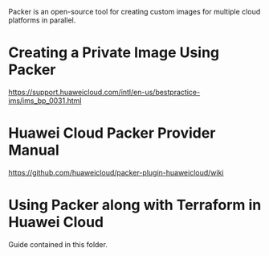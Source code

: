 Packer is an open-source tool for creating custom images for multiple cloud platforms in parallel.

# Creating a Private Image Using Packer
https://support.huaweicloud.com/intl/en-us/bestpractice-ims/ims_bp_0031.html


# Huawei Cloud Packer Provider Manual
https://github.com/huaweicloud/packer-plugin-huaweicloud/wiki

# Using Packer along with Terraform in Huawei Cloud
Guide contained in this folder. 

